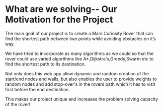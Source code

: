 # What are we solving-- Our Motivation for the Project

The main goal of our project is to create a Mars Curiosity Rover that can find the shortest path between two points while avoiding obstacles on it’s way.

We have tried to incorporate as many algorithms as we could so that the rover could use varied algorithms like A*,Dijkstra's,Greedy,Swarm etc to find the shortest path to its destination.

Not only does this web app allow dynamic and random creation of the start/end nodes and walls, but also enables the user to provide weights to random nodes 
and add stop-over's in the rovers path which it has to visit first before the end destination.

This makes our project unique and increases the problem solving capacity of the rover!
